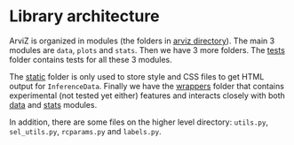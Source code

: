# Library architecture
ArviZ is organized in modules (the folders in [arviz directory](https://github.com/arviz-devs/arviz/tree/main/arviz)).
The main 3 modules are `data`, `plots` and `stats`.
Then we have 3 more folders. The [tests](https://github.com/arviz-devs/arviz/tree/main/arviz/tests)
folder contains tests for all these 3 modules.

The [static](https://github.com/arviz-devs/arviz/tree/main/arviz/static)
folder is only used to store style and CSS files to get HTML output for `InferenceData`.
Finally we have the [wrappers](https://github.com/arviz-devs/arviz/tree/main/arviz/wrappers)
folder that contains experimental (not tested yet either) features
and interacts closely with both [data](https://github.com/arviz-devs/arviz/tree/main/arviz/data)
and [stats](https://github.com/arviz-devs/arviz/tree/main/arviz/stats) modules.

In addition, there are some files on the higher level directory: `utils.py`, `sel_utils.py`,
`rcparams.py` and `labels.py`.
